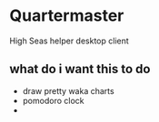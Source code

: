 # Quartermaster
High Seas helper desktop client

## what do i want this to do
- draw pretty waka charts
- pomodoro clock
- 